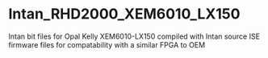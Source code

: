 # Intan_RHD2000_XEM6010_LX150
 Intan bit files for Opal Kelly XEM6010-LX150 compiled with Intan source ISE firmware files for compatability with a similar FPGA to OEM
